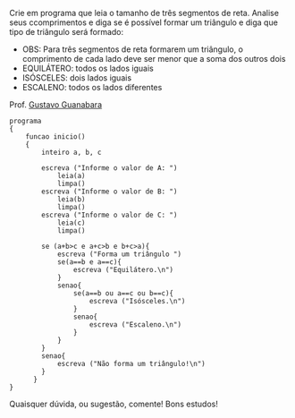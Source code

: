 Crie em programa que leia o tamanho de três segmentos de reta. Analise seus ccomprimentos e diga se é possível formar um triângulo e diga que tipo
de triângulo será formado:
- OBS: Para três segmentos de reta formarem um triângulo, o comprimento de cada lado deve ser menor que a soma dos outros dois
- EQUILÁTERO: todos os lados iguais
- ISÓSCELES: dois lados iguais
- ESCALENO: todos os lados diferentes

Prof. [Gustavo Guanabara](https://github.com/gustavoguanabara)

```
programa
{
	funcao inicio()
	{
		inteiro a, b, c
		
		escreva ("Informe o valor de A: ")
			leia(a)
			limpa()
		escreva ("Informe o valor de B: ")
			leia(b)
			limpa()
		escreva ("Informe o valor de C: ")
			leia(c)
			limpa()

		se (a+b>c e a+c>b e b+c>a){
			escreva ("Forma um triângulo ")
			se(a==b e a==c){
				escreva ("Equilátero.\n")
			}
			senao{
				se(a==b ou a==c ou b==c){
					escreva ("Isósceles.\n")
				}
				senao{
					escreva ("Escaleno.\n")
				}
			}
		}
		senao{
			escreva ("Não forma um triângulo!\n")
		}
	  }
}
```
Quaisquer dúvida, ou sugestão, comente!
Bons estudos!

